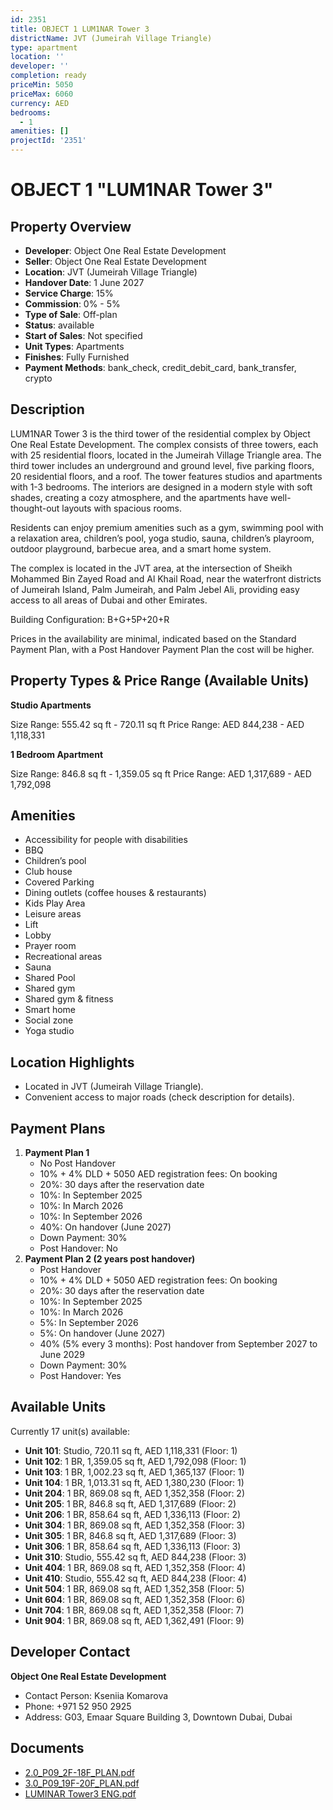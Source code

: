 ```yaml
---
id: 2351
title: OBJECT 1 LUM1NAR Tower 3
districtName: JVT (Jumeirah Village Triangle)
type: apartment
location: ''
developer: ''
completion: ready
priceMin: 5050
priceMax: 6060
currency: AED
bedrooms:
  - 1
amenities: []
projectId: '2351'
---
```


# OBJECT 1 "LUM1NAR Tower 3"

## Property Overview
- **Developer**: Object One Real Estate Development
- **Seller**: Object One Real Estate Development
- **Location**: JVT (Jumeirah Village Triangle)
- **Handover Date**: 1 June 2027
- **Service Charge**: 15%
- **Commission**: 0% - 5%
- **Type of Sale**: Off-plan
- **Status**: available
- **Start of Sales**: Not specified
- **Unit Types**: Apartments
- **Finishes**: Fully Furnished
- **Payment Methods**: bank_check, credit_debit_card, bank_transfer, crypto

## Description
LUM1NAR Tower 3 is the third tower of the residential complex by Object One Real Estate Development. The complex consists of three towers, each with 25 residential floors, located in the Jumeirah Village Triangle area. The third tower includes an underground and ground level, five parking floors, 20 residential floors, and a roof. The tower features studios and apartments with 1-3 bedrooms. The interiors are designed in a modern style with soft shades, creating a cozy atmosphere, and the apartments have well-thought-out layouts with spacious rooms.

Residents can enjoy premium amenities such as a gym, swimming pool with a relaxation area, children’s pool, yoga studio, sauna, children’s playroom, outdoor playground, barbecue area, and a smart home system.

The complex is located in the JVT area, at the intersection of Sheikh Mohammed Bin Zayed Road and Al Khail Road, near the waterfront districts of Jumeirah Island, Palm Jumeirah, and Palm Jebel Ali, providing easy access to all areas of Dubai and other Emirates.

Building Configuration: B+G+5P+20+R

Prices in the availability are minimal, indicated based on the Standard Payment Plan, with a Post Handover Payment Plan the cost will be higher.

## Property Types & Price Range (Available Units)
**Studio Apartments**

Size Range: 555.42 sq ft - 720.11 sq ft
Price Range: AED 844,238 - AED 1,118,331

**1 Bedroom Apartment**

Size Range: 846.8 sq ft - 1,359.05 sq ft
Price Range: AED 1,317,689 - AED 1,792,098

## Amenities
- Accessibility for people with disabilities
- BBQ
- Children’s pool
- Club house
- Covered Parking
- Dining outlets  (coffee houses & restaurants)
- Kids Play Area
- Leisure areas
- Lift
- Lobby
- Prayer room
- Recreational areas
- Sauna
- Shared Pool
- Shared gym
- Shared gym & fitness
- Smart home
- Social zone
- Yoga studio

## Location Highlights
- Located in JVT (Jumeirah Village Triangle).
- Convenient access to major roads (check description for details).

## Payment Plans
1. **Payment Plan 1**
   - No Post Handover
   - 10% + 4% DLD + 5050 AED registration fees: On booking
   - 20%: 30 days after the reservation date
   - 10%: In September 2025
   - 10%: In March 2026
   - 10%: In September 2026
   - 40%: On handover (June 2027)
   - Down Payment: 30%
   - Post Handover: No
2. **Payment Plan 2 (2 years post handover)**
   - Post Handover
   - 10% + 4% DLD + 5050 AED registration fees: On booking
   - 20%: 30 days after the reservation date
   - 10%: In September 2025
   - 10%: In March 2026
   - 5%: In September 2026
   - 5%: On handover (June 2027)
   - 40% (5% every 3 months): Post handover from September 2027 to June 2029
   - Down Payment: 30%
   - Post Handover: Yes

## Available Units
Currently 17 unit(s) available:
- **Unit 101**: Studio, 720.11 sq ft, AED 1,118,331 (Floor: 1)
- **Unit 102**: 1 BR, 1,359.05 sq ft, AED 1,792,098 (Floor: 1)
- **Unit 103**: 1 BR, 1,002.23 sq ft, AED 1,365,137 (Floor: 1)
- **Unit 104**: 1 BR, 1,013.31 sq ft, AED 1,380,230 (Floor: 1)
- **Unit 204**: 1 BR, 869.08 sq ft, AED 1,352,358 (Floor: 2)
- **Unit 205**: 1 BR, 846.8 sq ft, AED 1,317,689 (Floor: 2)
- **Unit 206**: 1 BR, 858.64 sq ft, AED 1,336,113 (Floor: 2)
- **Unit 304**: 1 BR, 869.08 sq ft, AED 1,352,358 (Floor: 3)
- **Unit 305**: 1 BR, 846.8 sq ft, AED 1,317,689 (Floor: 3)
- **Unit 306**: 1 BR, 858.64 sq ft, AED 1,336,113 (Floor: 3)
- **Unit 310**: Studio, 555.42 sq ft, AED 844,238 (Floor: 3)
- **Unit 404**: 1 BR, 869.08 sq ft, AED 1,352,358 (Floor: 4)
- **Unit 410**: Studio, 555.42 sq ft, AED 844,238 (Floor: 4)
- **Unit 504**: 1 BR, 869.08 sq ft, AED 1,352,358 (Floor: 5)
- **Unit 604**: 1 BR, 869.08 sq ft, AED 1,352,358 (Floor: 6)
- **Unit 704**: 1 BR, 869.08 sq ft, AED 1,352,358 (Floor: 7)
- **Unit 904**: 1 BR, 869.08 sq ft, AED 1,362,491 (Floor: 9)

## Developer Contact
**Object One Real Estate Development**
- Contact Person: Kseniia Komarova
- Phone: +971 52 950 2925
- Address: G03, Emaar Square Building 3, Downtown Dubai, Dubai

## Documents
- [2.0_P09_2F-18F_PLAN.pdf](https://cdn.geniemap.net/2024/08/02/c4a2NrjdZfugztAjGdRB71NcSgJNUyKqurAGIL0r.pdf)
- [3.0_P09_19F-20F_PLAN.pdf](https://cdn.geniemap.net/2024/08/02/qj2ZMsrGqGmrI2SSCxPRFoGAe3Pr7qgY5DEpsg1W.pdf)
- [LUMINAR Tower3 ENG.pdf](https://cdn.geniemap.net/2024/08/05/Imn99zWZNb4nDF0ivVpMEL0KRruPVIeclAj4SdwD.pdf)
